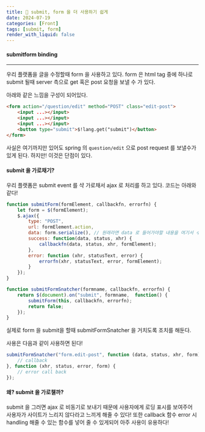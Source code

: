```yaml
---
title: 🍺 submit, form 을 더 사용하기 쉽게
date: 2024-07-19
categories: [Front]
tags: [submit, form]
render_with_liquid: false
---
```

#### submitform binding
---
우리 플랫폼을 글을 수정할때 form 을 사용하고 있다. form 은 html tag 중에 하나로 submit 될때 server 측으로 get 혹은 post 요청을 보낼 수 가 있다.

아래와 같은 느낌을 구성이 되어있다.

```html
<form action="/question/edit" method="POST" class="edit-post">
	<input ...></input>
	<input ...></input>
	<input ...></input>
	<button type="submit">$!lang.get("submit")</button>
</form>
```

사실은 여기까지만 있어도 spring 의 `question/edit` 으로 post request 를 보낼수가 있게 된다. 하지만! 이것은 단점이 있다.

#### submit 을 가로채기?
우리 플랫폼은 submit event 를 샥 가로채서 ajax 로 처리를 하고 있다. 코드는 아래와 같다!

```js
function submitForm(formElement, callbackfn, errorfn) {
	let form = $(formElement);
	$.ajax({
		type: "POST",
		url: formElement.action,
		data: form.serialize(), // 원래라면 data 로 들어가야할 내용을 여기서 수동으로 넣어준다!
		success: function(data, status, xhr) {
			callbackfn(data, status, xhr, formElement);
		},
		error: function (xhr, statusText, error) {
			errorfn(xhr, statusText, error, formElement);
		}
	});
}

function submitFormSnatcher(formname, callbackfn, errorfn) {
	return $(document).on("submit", formname,  function() {
		submitForm(this, callbackfn, errorfn);
		return false;
	});
}
```

실제로 form 을 submit을 할때 submitFormSnatcher 을 거치도록 조치를 해둔다. 

사용은 다음과 같이 사용하면 된다!

```js
submitFormSnatcher("form.edit-post", function (data, status, xhr, form) {
	// callback
}, function (xhr, status, error, form) {
	// error call back
});
```

#### 왜? submit 을 가로챌까?
submit 을 그러면 ajax 로 비동기로 보내기 때문에 사용자에게 로딩 표시를 보여주어 사용자가 사이트가 느리지 않다라고 느끼게 해줄 수 있다!
또한 callback 함수 error 시 handling 해줄 수 있는 함수를 넣어 줄 수 있게되어 아주 사용이 유용하다!
